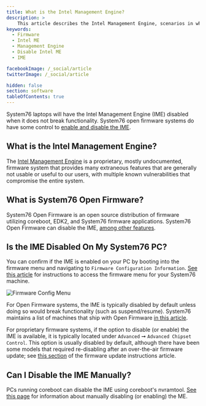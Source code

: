 ```yaml
---
title: What is the Intel Management Engine?
description: >
    This article describes the Intel Management Engine, scenarios in which the IME is disabled, and how to manually disable on systems running coreboot.
keywords:
  - Firmware
  - Intel ME
  - Management Engine
  - Disable Intel ME
  - IME

facebookImage: /_social/article
twitterImage: /_social/article

hidden: false
section: software
tableOfContents: true
---
```


System76 laptops will have the Intel Management Engine (IME) disabled when it does not break functionality. System76 open firmware systems do have some control to [enable and disable the IME](https://github.com/system76/firmware-open/blob/master/docs/intel-me.md).

## What is the Intel Management Engine?

The [Intel Management Engine](https://en.wikipedia.org/wiki/Intel_Management_Engine) is a proprietary, mostly undocumented, firmware system that provides many extraneous features that are generally not usable or useful to our users, with multiple known vulnerabilities that compromise the entire system.

## What is System76 Open Firmware?

System76 Open Firmware is an open source distribution of firmware utilizing coreboot, EDK2, and System76 firmware applications. System76 Open Firmware can disable the IME, [among other features](/articles/transition-firmware).

## Is the IME Disabled On My System76 PC?

You can confirm if the IME is enabled on your PC by booting into the firmware menu and navigating to `Firmware Configuration Information`. [See this article](/articles/boot-menu/) for instructions to access the firmware menu for your System76 machine.

![Firmware Config Menu](/images/intel-me/firmwareconfiginfo.png)

 For Open Firmware systems, the IME is typically disabled by default unless doing so would break functionality (such as suspend/resume). System76 maintains a list of machines that ship with Open Firmware [in this article](/articles/open-firmware-systems/).

For proprietary firmware systems, if the option to disable (or enable) the IME is available, it is typically located under `Advanced` ➞ `Advanced Chipset Control`. This option is usually disabled by default, although there have been some models that required re-disabling after an over-the-air firmware update; see [this section](/articles/system-firmware#disabling-the-me) of the firmware update instructions article.

## Can I Disable the IME Manually?

PCs running coreboot can disable the IME using coreboot's nvramtool. [See this page](https://github.com/system76/firmware-open/blob/master/docs/intel-me.md) for information about manually disabling (or enabling) the ME.
